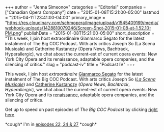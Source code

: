 +++
author = "Jenna Simeonov"
categories = "Editorial"
companies = ["Canadian Opera Company"]
date = "2015-01-08T15:21:00-05:00"
lastmod = "2015-04-11T23:41:00-04:00"
primary_image = "https://res.cloudinary.com/schmopera/image/upload/v1545409169/media/webhook-uploads/1428810079246/Screen-Shot-2015-01-08-at-1.52.10-PM.png"
publishDate = "2015-01-08T15:21:00-05:00"
short_description = "This week, I join host extraordinaire Gianmarco Segato for the latest instalment of The Big COC Podcast. With arts critics Joseph So (La Scena Musicale) and Catherine Kustanczy (Opera News, Bachtrack, Hyperallergic), we chat about the current-est of current opera events: New York City Opera and its renaissance, adaptable opera companies, and the silencing of critics."
slug = "podcast-iv"
title = "Podcast IV"
+++

<p class="intro">
	This week, I join host <em>extraordinaire</em> <a href="https://twitter.com/ducadiposa" target="_blank">Gianmarco Segato</a> for the latest instalment of The Big COC Podcast. With arts critics Joseph So (<a href="http://blog.scena.org/" target="_blank"><em>La Scena Musicale</em></a>) and <a href="https://twitter.com/catekustanczy" target="_blank">Catherine Kustanczy</a> (<em>Opera News</em>, <em>Bachtrack</em>, <em>Hyperallergic</em>), we chat about the current-est of current opera events: New York City Opera and its <a href="http://www.nycorenaissance.com/" target="_blank">renaissance</a>, adaptable opera companies, and the silencing of critics.<br>
</p>
<p>
	Get up to speed on past episodes of <em>The Big COC Podcast</em> by clicking <a href="http://www.coc.ca/ExploreAndLearn/NewToOpera/OnlineLearningCentre/Podcasts.aspx" target="_blank">right here</a>.
</p>
<p>
	*cough* I'm in <a href="http://www.coc.ca/ExploreAndLearn/NewToOpera/OnlineLearningCentre/Podcasts.aspx" target="_blank">episodes 22, 24 &amp; 27</a> *cough*
</p>
